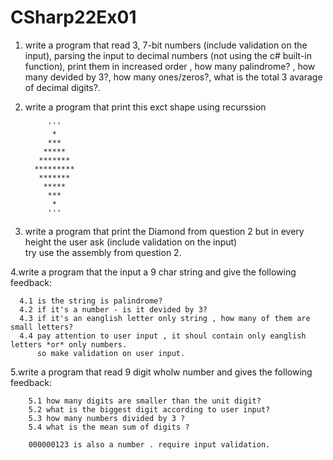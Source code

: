 # CSharp22Ex01 



 1. write a program that read 3, 7-bit numbers (include validation on the input),
	        parsing the input to decimal numbers (not using the c# built-in function),
	        print them in increased order , how many palindrome? , how many devided by 3?, 
          how many ones/zeros?, what is the total 3 avarage of decimal digits?. 
  
	  
 2. write a program that print this exct shape using recurssion	
             
             '''
              *
             ***
            *****
           *******
          *********
           *******
            *****
             ***
              *
             '''
             
             
3. write a program that print the Diamond from question 2 but in every height the user ask (include validation on the input) <br/>
		    try use the assembly from question 2. <br/> 
		
4.write a program that the input a 9 char string and give the following feedback:
      
      4.1 is the string is palindrome?
      4.2 if it's a number - is it devided by 3?
      4.3 if it's an eanglish letter only string , how many of them are small letters?
      4.4 pay attention to user input , it shoul contain only eanglish letters *or* only numbers.
          so make validation on user input.
     
	
	
  5.write a program that read 9 digit wholw number and gives the following feedback: 
		
		5.1 how many digits are smaller than the unit digit? 
		5.2 what is the biggest digit according to user input? 
		5.3 how many numbers divided by 3 ? 
		5.4 what is the mean sum of digits ?
		
		000000123 is also a number . require input validation.	
														
													 	   







